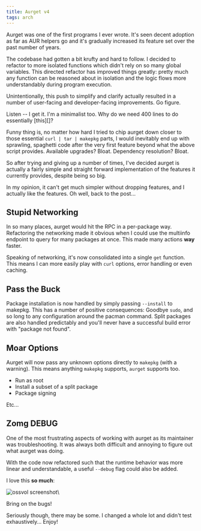 ```yaml
---
title: Aurget v4
tags: arch
---
```


Aurget was one of the first programs I ever wrote. It's seen decent 
adoption as far as AUR helpers go and it's gradually increased its 
feature set over the past number of years.

The codebase had gotten a bit krufty and hard to follow. I decided to 
refactor to more isolated functions which didn't rely on so many global 
variables. This directed refactor has improved things greatly: pretty 
much any function can be reasoned about in isolation and the logic flows 
more understandably during program execution.

Unintentionally, this push to simplify and clarify actually resulted in 
a number of user-facing and developer-facing improvements. Go figure.

<div class="well">
Listen -- I get it. I'm a minimalist too. Why do we need 400 lines to do 
essentially [this][]?

Funny thing is, no matter how hard I tried to chip aurget down closer to 
those essential `curl | tar | makepkg` parts, I would inevitably end up 
with sprawling, spaghetti code after the very first feature beyond what 
the above script provides. Available upgrades? Bloat. Dependency 
resolution? Bloat.

So after trying and giving up a number of times, I've decided aurget is 
actually a fairly simple and straight forward implementation of the 
features it currently provides, despite being so big.

In my opinion, it can't get much simpler without dropping features, and 
I actually like the features. Oh well, back to the post...
</div>

[this]: https://github.com/pbrisbin/scripts/blob/master/aur

## Stupid Networking

In so many places, aurget would hit the RPC in a per-package way. 
Refactoring the networking made it obvious when I could use the 
multiinfo endpoint to query for many packages at once. This made many 
actions **way** faster.

Speaking of networking, it's now consolidated into a single `get` 
function. This means I can more easily play with `curl` options, error 
handling or even caching.

## Pass the Buck

Package installation is now handled by simply passing `--install` to 
makepkg. This has a number of positive consequences: Goodbye `sudo`, and 
so long to any configuration around the pacman command. Split packages 
are also handled predictably and you'll never have a successful build 
error with "package not found".

## Moar Options

Aurget will now pass any unknown options directly to `makepkg` (with a 
warning). This means anything `makepkg` supports, `aurget` supports too.

* Run as root
* Install a subset of a split package
* Package signing

Etc...

## Zomg DEBUG

One of the most frustrating aspects of working with aurget as its 
maintainer was troubleshooting. It was always both difficult and 
annoying to figure out what aurget was doing.

With the code now refactored such that the runtime behavior was more 
linear and understandable, a useful `--debug` flag could also be added.

I love this **so much**:

![ossvol screenshot](https://images.pbrisbin.com/aurget_v4/aurget-v4-debug.png)\ 

Bring on the bugs!

Seriously though, there may be some. I changed a whole lot and didn't 
test exhaustively... Enjoy!
